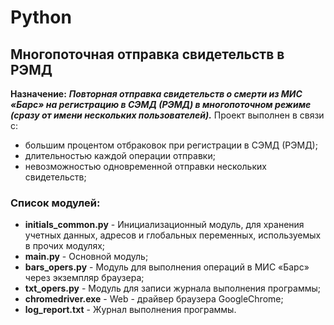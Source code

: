 # Python
## Многопоточная отправка свидетельств в РЭМД
__Назначение:__
    ___Повторная отправка свидетельств о смерти из МИС «Барс» на регистрацию в СЭМД (РЭМД) в многопоточном режиме 
    (сразу от имени нескольких пользователей).___ Проект выполнен в связи с:
* большим процентом отбраковок при регистрации в СЭМД (РЭМД);
* длительностью каждой операции отправки;
* невозможностью одновременной отправки нескольких свидетельств;  

### Список модулей:
+ __initials_common.py__ - 
    Инициализационный модуль, для хранения учетных данных, адресов и глобальных переменных, 
используемых в прочих модулях;
+ __main.py__ -
    Основной модуль;
+ __bars_opers.py__ - 
    Модуль для выполнения операций в МИС «Барс» через экземпляр браузера;
+ __txt_opers.py__ -
    Модуль для записи журнала выполнения программы;
+ __chromedriver.exe__ -
    Web - драйвер браузера GoogleChrome;
+ __log_report.txt__ -
    Журнал выполнения программы.

